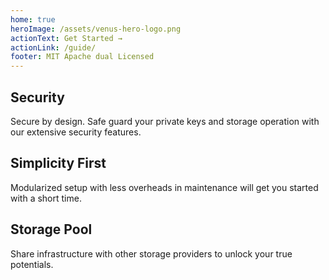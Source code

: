 ```yaml
---
home: true
heroImage: /assets/venus-hero-logo.png
actionText: Get Started →
actionLink: /guide/
footer: MIT Apache dual Licensed 
---
```


<div class="features">
  <div class="feature">
    <h2>Security</h2>
    <p>Secure by design. Safe guard your private keys and storage operation with our extensive security features.</p>
  </div>
  <div class="feature">
    <h2>Simplicity First</h2>
    <p>Modularized setup with less overheads in maintenance will get you started with a short time.</p>
  </div>
  
  <div class="feature">
    <h2>Storage Pool</h2>
    <p>Share infrastructure with other storage providers to unlock your true potentials.</p>
  </div>
</div>
